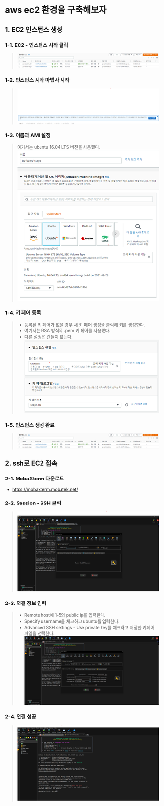 # aws ec2 환경을 구축해보자
## 1. EC2 인스턴스 생성
### 1-1. EC2 - 인스턴스 시작 클릭
>![](사진/303.png)  
### 1-2. 인스턴스 시작 마법사 시작
>![](사진/306.png)  
### 1-3. 이름과 AMI 설정
>여기서는 ubuntu 16.04 LTS 버전을 사용했다.  
>![](사진/301.png)  
### 1-4. 키 페어 등록
> - 등록된 키 페어가 없을 경우 새 키 페어 생성을 클릭해 키를 생성한다.  
> - 여기서는 RSA 방식의 .pem 키 페어를 사용했다.  
> - 다른 설정은 건들지 않는다.
>![](사진/302.png)  
### 1-5. 인스턴스 생성 완료
>![](사진/303.png)  
## 2. ssh로 EC2 접속
### 2-1. MobaXterm 다운로드
- https://mobaxterm.mobatek.net/
### 2-2. Session - SSH 클릭
>![](사진/307.png)  
### 2-3. 연결 정보 입력
> - Remote host에 1-5의 public ip를 입력한다.  
> - Specify username을 체크하고 ubuntu를 입력한다.  
> - Advanced SSH settings - Use private key를 체크하고 저장한 키페어 파일을 선택한다.  
>![](사진/304.png)  
### 2-4. 연결 성공
>![](사진/305.png)  